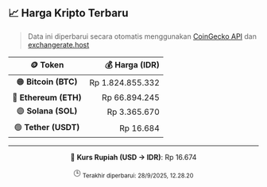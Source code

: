 

<!-- HARGA_KRIPTO -->
## 📈 Harga Kripto Terbaru

> Data ini diperbarui secara otomatis menggunakan [CoinGecko API](https://www.coingecko.com/) dan [exchangerate.host](https://exchangerate.host/)

<div align="center">

| 🪙 Token | 💰 Harga (IDR) |
|:------:|---------------:|
| 🟠 **Bitcoin (BTC)**   | Rp 1.824.855.332 |
| 🔵 **Ethereum (ETH)**  | Rp 66.894.245 |
| 🟣 **Solana (SOL)**    | Rp 3.365.670 |
| 🟢 **Tether (USDT)**   | Rp 16.684 |

---

💱 **Kurs Rupiah (USD → IDR)**: Rp 16.674

🕒 <sub>Terakhir diperbarui: 28/9/2025, 12.28.20</sub>

</div>
<!-- /HARGA_KRIPTO -->